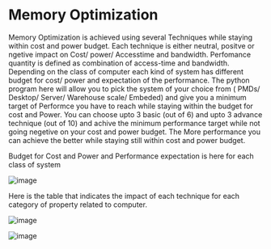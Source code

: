 # Memory Optimization
Memory Optimization is achieved using several Techniques while staying within cost and power budget. 
Each technique is either neutral, positve or ngetive impact on Cost/ power/ Accesstime and bandwidth.
Perfomance quantity is defined as combination of access-time and bandwidth. 
Depending on the class of computer each kind of system has different budget for cost/ power and expectation of the performance. 
The python program here will allow you to pick the system of your choice from ( PMDs/ Desktop/ Server/ Warehouse scale/ Embeded) and 
give you a minimum target of Performce you have to reach while staying within the budget for cost and Power.
You can choose upto 3 basic (out of 6) and upto 3 advance technique (out of 10) and achive the minimum performance target while 
not going negetive on your cost and power budget. The More performance you can achieve the better while staying still within cost and power budget.

Budget for Cost and Power and Performance expectation is here for each class of system

![image](https://user-images.githubusercontent.com/125157028/218298237-b0429960-93a2-4771-9e0e-9b9fda26e87a.png)


Here is the table that indicates the impact of each technique for each category of property related to computer.

![image](https://user-images.githubusercontent.com/125157028/218298281-7bd58ba6-1c60-4cc2-94e8-26d354cabed7.png)

					
![image](https://user-images.githubusercontent.com/125157028/218298294-2bc6df58-9134-43dd-8333-9c2f75823150.png)
